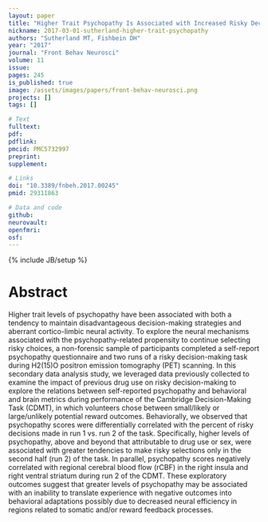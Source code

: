 ```yaml
---
layout: paper
title: "Higher Trait Psychopathy Is Associated with Increased Risky Decision-Making and Less Coincident Insula and Striatal Activity."
nickname: 2017-03-01-sutherland-higher-trait-psychopathy
authors: "Sutherland MT, Fishbein DH"
year: "2017"
journal: "Front Behav Neurosci"
volume: 11
issue: 
pages: 245
is_published: true
image: /assets/images/papers/front-behav-neurosci.png
projects: []
tags: []

# Text
fulltext:
pdf:
pdflink:
pmcid: PMC5732997
preprint:
supplement:

# Links
doi: "10.3389/fnbeh.2017.00245"
pmid: 29311863

# Data and code
github:
neurovault:
openfmri:
osf:
---
```

{% include JB/setup %}

# Abstract

Higher trait levels of psychopathy have been associated with both a tendency to maintain disadvantageous decision-making strategies and aberrant cortico-limbic neural activity. To explore the neural mechanisms associated with the psychopathy-related propensity to continue selecting risky choices, a non-forensic sample of participants completed a self-report psychopathy questionnaire and two runs of a risky decision-making task during H2(15)O positron emission tomography (PET) scanning. In this secondary data analysis study, we leveraged data previously collected to examine the impact of previous drug use on risky decision-making to explore the relations between self-reported psychopathy and behavioral and brain metrics during performance of the Cambridge Decision-Making Task (CDMT), in which volunteers chose between small/likely or large/unlikely potential reward outcomes. Behaviorally, we observed that psychopathy scores were differentially correlated with the percent of risky decisions made in run 1 vs. run 2 of the task. Specifically, higher levels of psychopathy, above and beyond that attributable to drug use or sex, were associated with greater tendencies to make risky selections only in the second half (run 2) of the task. In parallel, psychopathy scores negatively correlated with regional cerebral blood flow (rCBF) in the right insula and right ventral striatum during run 2 of the CDMT. These exploratory outcomes suggest that greater levels of psychopathy may be associated with an inability to translate experience with negative outcomes into behavioral adaptations possibly due to decreased neural efficiency in regions related to somatic and/or reward feedback processes.
